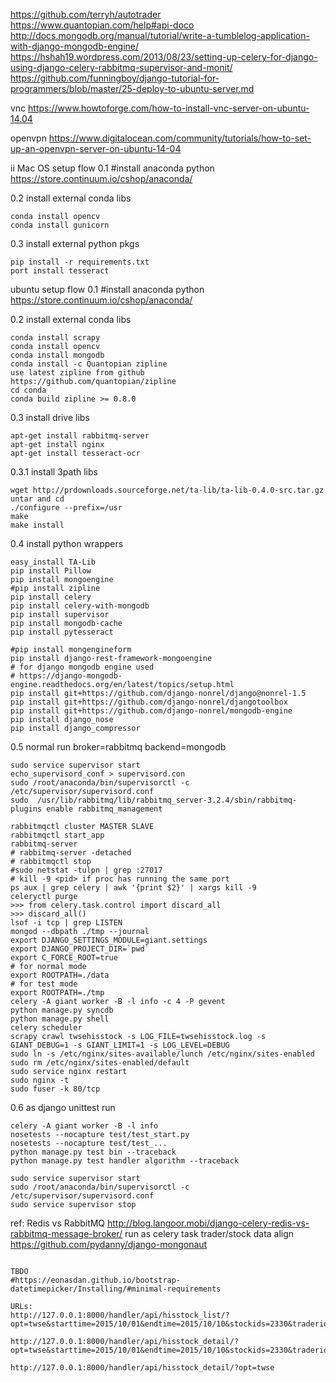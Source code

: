 https://github.com/terryh/autotrader
https://www.quantopian.com/help#api-doco
http://docs.mongodb.org/manual/tutorial/write-a-tumblelog-application-with-django-mongodb-engine/
https://hshah19.wordpress.com/2013/08/23/setting-up-celery-for-django-using-django-celery-rabbitmq-supervisor-and-monit/
https://github.com/funningboy/django-tutorial-for-programmers/blob/master/25-deploy-to-ubuntu-server.md

vnc
https://www.howtoforge.com/how-to-install-vnc-server-on-ubuntu-14.04

openvpn
https://www.digitalocean.com/community/tutorials/how-to-set-up-an-openvpn-server-on-ubuntu-14-04

ii
Mac OS setup flow
0.1 #install anaconda python
https://store.continuum.io/cshop/anaconda/

0.2 install external conda libs
```
conda install opencv
conda install gunicorn
```
0.3 install external python pkgs
```
pip install -r requirements.txt
port install tesseract
```

ubuntu setup flow
0.1 #install anaconda python
https://store.continuum.io/cshop/anaconda/

0.2 install external conda libs
```
conda install scrapy
conda install opencv
conda install mongodb
conda install -c Quantopian zipline
use latest zipline from github
https://github.com/quantopian/zipline
cd conda
conda build zipline >= 0.8.0
```
0.3 install drive libs
```
apt-get install rabbitmq-server
apt-get install nginx
apt-get install tesseract-ocr
```
0.3.1 install 3path libs
```
wget http://prdownloads.sourceforge.net/ta-lib/ta-lib-0.4.0-src.tar.gz
untar and cd
./configure --prefix=/usr
make 
make install
```
0.4 install python wrappers
```
easy_install TA-Lib
pip install Pillow
pip install mongoengine
#pip install zipline
pip install celery
pip install celery-with-mongodb
pip install supervisor
pip install mongodb-cache
pip install pytesseract  

#pip install mongengineform
pip install django-rest-framework-mongoengine
# for django mongodb engine used
# https://django-mongodb-engine.readthedocs.org/en/latest/topics/setup.html
pip install git+https://github.com/django-nonrel/django@nonrel-1.5
pip install git+https://github.com/django-nonrel/djangotoolbox
pip install git+https://github.com/django-nonrel/mongodb-engine
pip install django_nose
pip install django_compressor
```

0.5 normal run
broker=rabbitmq
backend=mongodb
```
sudo service supervisor start
echo_supervisord_conf > supervisord.con
sudo /root/anaconda/bin/supervisorctl -c /etc/supervisor/supervisord.conf
sudo  /usr/lib/rabbitmq/lib/rabbitmq_server-3.2.4/sbin/rabbitmq-plugins enable rabbitmq_management

rabbitmqctl cluster MASTER SLAVE
rabbitmqctl start_app
rabbitmq-server
# rabbitmq-server -detached
# rabbitmqctl stop
#sudo netstat -tulpn | grep :27017
# kill -9 <pid> if proc has running the same port
ps aux | grep celery | awk '{print $2}' | xargs kill -9
celeryctl purge
>>> from celery.task.control import discard_all
>>> discard_all()
lsof -i tcp | grep LISTEN
mongod --dbpath ./tmp --journal
export DJANGO_SETTINGS_MODULE=giant.settings 
export DJANGO_PROJECT_DIR=`pwd`
export C_FORCE_ROOT=true
# for normal mode
export ROOTPATH=./data
# for test mode
export ROOTPATH=./tmp
celery -A giant worker -B -l info -c 4 -P gevent
python manage.py syncdb
python manage.py shell
celery scheduler
scrapy crawl twsehisstock -s LOG_FILE=twsehisstock.log -s GIANT_DEBUG=1 -s GIANT_LIMIT=1 -s LOG_LEVEL=DEBUG
sudo ln -s /etc/nginx/sites-available/lunch /etc/nginx/sites-enabled
sudo rm /etc/nginx/sites-enabled/default
sudo service nginx restart
sudo nginx -t
sudo fuser -k 80/tcp
```

0.6 as django unittest run
```
celery -A giant worker -B -l info
nosetests --nocapture test/test_start.py
nosetests --nocapture test/test_... 
python manage.py test bin --traceback
python manage.py test handler algorithm --traceback

sudo service supervisor start
sudo /root/anaconda/bin/supervisorctl -c /etc/supervisor/supervisord.conf
sudo service supervisor stop
```

ref:
Redis vs RabbitMQ
http://blog.langoor.mobi/django-celery-redis-vs-rabbitmq-message-broker/
run as celery task
trader/stock data align 
https://github.com/pydanny/django-mongonaut
```

TBDO
#https://eonasdan.github.io/bootstrap-datetimepicker/Installing/#minimal-requirements 

URLs:
http://127.0.0.1:8000/handler/api/hisstock_list/?opt=twse&starttime=2015/10/01&endtime=2015/10/10&stockids=2330&traderids=&algorithm=StockProfileRaw"

http://127.0.0.1:8000/handler/api/hisstock_detail/?opt=twse&starttime=2015/10/01&endtime=2015/10/10&stockids=2330&traderids=&algorithm=StockProfileRaw"

http://127.0.0.1:8000/handler/api/hisstock_detail/?opt=twse
